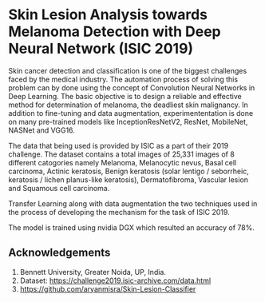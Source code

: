 # Skin Lesion Analysis towards Melanoma Detection with Deep Neural Network (ISIC 2019)
Skin cancer detection and classification is one of the biggest challenges faced by the medical industry. The automation process of solving this problem can by done using the concept of Convolution Neural Networks in Deep Learning. The basic objective is to design a reliable and effective method for determination of melanoma, the deadliest skin malignancy. In addition to fine-tuning and data augmentation, experimententation is done on many pre-trained models like InceptionResNetV2, ResNet, MobileNet, NASNet and VGG16.

The data that being used is provided by ISIC as a part of their 2019 challenge. The dataset contains a total images of 25,331 images of 8 different catogories namely Melanoma, Melanocytic nevus, Basal cell carcinoma, Actinic keratosis, Benign keratosis (solar lentigo / seborrheic, keratosis / lichen planus-like keratosis), Dermatofibroma, Vascular lesion and Squamous cell carcinoma.

Transfer Learning along with data augmentation the two techniques used in the process of developing the mechanism for the task of ISIC 2019. 

The model is trained using nvidia DGX which resulted an accuracy of 78%.

## Acknowledgements
1)  Bennett University, Greater Noida, UP, India.
2)  Dataset: https://challenge2019.isic-archive.com/data.html
3)  https://github.com/aryanmisra/Skin-Lesion-Classifier
